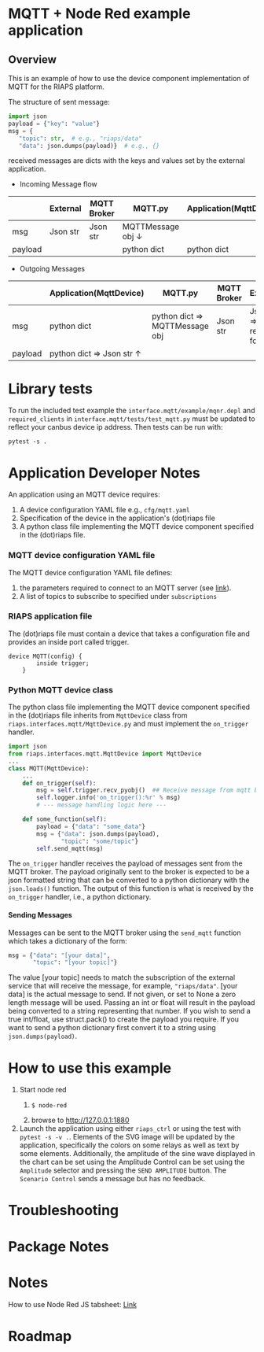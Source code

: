 # MQTT + Node Red example application

## Overview
This is an example of how to use the device component implementation of MQTT for the RIAPS platform.

The structure of sent message:

```python
import json
payload = {"key": "value"}
msg = {
   "topic": str,  # e.g., "riaps/data"
   "data": json.dumps(payload)}  # e.g., {}
```
received messages are dicts with the keys and values set by the external application.

* Incoming Message flow

|         | External | MQTT Broker | MQTT.py                | Application(MqttDevice) |
|---------|----------|-------------|------------------------|-------------------------|
| msg     | Json str | Json str    | MQTTMessage obj &darr; |                         | 
| payload |          |             | python dict            | python dict             |

* Outgoing Messages

|         | Application(MqttDevice)        | MQTT.py                        | MQTT Broker | External                    |
|---------|--------------------------------|--------------------------------|-------------|-----------------------------|
| msg     | python dict                    | python dict => MQTTMessage obj | Json str    | Json str => required format |
| payload | python dict => Json str &uarr; |                                |             |                             | 




# Library tests
To run the included test example the `interface.mqtt/example/mqnr.depl` and `required_clients` in `interface.mqtt/tests/test_mqtt.py` must be updated to reflect your canbus device ip address. Then tests can be run with:
```commandline
pytest -s .
```

# Application Developer Notes

An application using an MQTT device requires:
1. A device configuration YAML file e.g., `cfg/mqtt.yaml`
2. Specification of the device in the application's (dot)riaps file
3. A python class file implementing the MQTT device component specified in the (dot)riaps file. 

### MQTT device configuration YAML file
The MQTT device configuration YAML file defines:
1. the parameters required to connect to an MQTT server (see [link](https://pypi.org/project/paho-mqtt/#connect-reconnect-disconnect)). 
2. A list of topics to subscribe to specified under `subscriptions`

### RIAPS application file
The (dot)riaps file  must contain a device that takes a configuration file and provides an inside port called trigger. 
```
device MQTT(config) {
		inside trigger; 
	}
```

### Python MQTT device class 

The python class file implementing the MQTT device component specified in the (dot)riaps file inherits from `MqttDevice` class from ` riaps.interfaces.mqtt/MqttDevice.py` and must implement the `on_trigger` handler.
```python
import json
from riaps.interfaces.mqtt.MqttDevice import MqttDevice
...
class MQTT(MqttDevice):
    ...
    def on_trigger(self):
        msg = self.trigger.recv_pyobj()  ## Receive message from mqtt broker
        self.logger.info('on_trigger():%r' % msg)
        # --- message handling logic here ---

    def some_function(self):
        payload = {"data": "some_data"}
        msg = {"data": json.dumps(payload),
               "topic": "some/topic"}
        self.send_mqtt(msg) 
```

The `on_trigger` handler receives the payload of messages sent from the MQTT broker. The payload originally sent to the broker is expected to be a json formatted string that can be converted to a python dictionary with the `json.loads()` function. The output of this function is what is received by the `on_trigger` handler, i.e., a python dictionary. 

#### Sending Messages
Messages can be sent to the MQTT broker using the `send_mqtt` function which takes a dictionary of the form:
```python
msg = {"data": "[your data]",
       "topic": "[your topic]"}
```

The value [your topic] needs to match the subscription of the external service that will receive the message, for example, `"riaps/data"`. [your data] is the actual message to send. If not given, or set to None a zero length message will be used. Passing an int or float will result in the payload being converted to a string representing that number. If you wish to send a true int/float, use struct.pack() to create the payload you require. If you want to send a python dictionary first convert it to a string using `json.dumps(payload)`. 

# How to use this example

1. Start node red
   1. ```commandline
      $ node-red
   2. browse to http://127.0.0.1:1880
2. Launch the application using either `riaps_ctrl` or using the test with `pytest -s -v .`. 
Elements of the SVG image will be updated by the application, specifically the colors on some relays as well as text by some elements. 
Additionally, the amplitude of the sine wave displayed in the chart can be set using the Amplitude Control  can be set using the `Amplitude` selector and pressing the `SEND AMPLITUDE` button. The `Scenario Control` sends a message but has no feedback.

# Troubleshooting

# Package Notes 

# Notes
How to use Node Red JS tabsheet:
[Link](https://github.com/bartbutenaers/node-red-contrib-ui-svg/blob/master/docs/tabsheet_js.md)

# Roadmap

